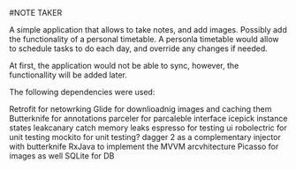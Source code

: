 #NOTE TAKER

A simple application that allows to take notes, and add images. Possibly add the functionality of a personal timetable. A personla timetable would allow to schedule tasks to do each day, and override any changes if needed.

At first, the application would not be able to sync, however, the functionallity will be added later.

The following dependencies were used:

Retrofit for netowrking
Glide for downlioadnig images and caching them
Butterknife for annotations
parceler for parcaleble interface
icepick instance states
leakcanary catch memory leaks
espresso for testing ui
robolectric for unit testing
mockito for unit testing?
dagger 2 as a complementary injector with butterknife
RxJava to implement the MVVM arcvhitecture
Picasso for images as well
SQLite for DB
